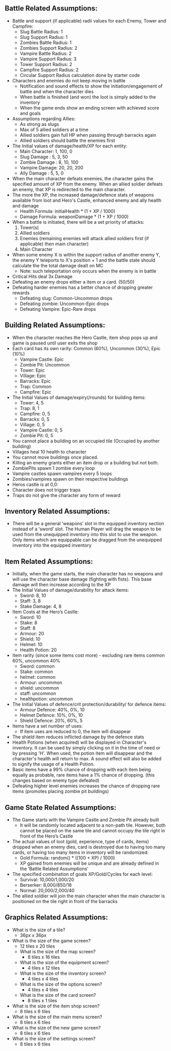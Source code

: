 ## Battle Related Assumptions:
- Battle and support (if applicable) radii values for each Enemy, Tower and Campfire:
    - Slug Battle Radius: 1
    - Slug Support Radius: 1
    - Zombies Battle Radius: 1
    - Zombies Support Radius: 2
    - Vampire Battle Radius: 2
    - Vampire Support Radius: 3
    - Tower Support Radius: 2
    - Campfire Support Radius: 2
    - Circular Support Radius calculation done by starter code
- Characters and enemies do not keep moving in battle
    - Notification and sound effects to show the initiation/engagement of battle and when the character dies
    - When battle is finished (and won) the loot is simply added to the inventory
    - When the game ends show an ending screen with achieved score and goals
- Assumptions regarding Allies:
    - As strong as slugs
    - Max of 5 allied soldiers at a time
    - Allied soldiers gain full HP when passing through barracks again
    - Allied soldiers should battle the enemies first
- The Initial values of damage/health/XP for each entity:
    - Main Character: 1, 100, 0
    - Slug Damage   : 5, 3, 50
    - Zombie Damage : 8, 10, 100
    - Vampire Damage: 20, 20, 200
    - Ally Damage   : 5, 5, 0
- When the main character defeats enemies, the character gains the specified amount of XP from the enemy. When an allied soldier defeats an enemy, that XP is redirected to the main character.
- The more the XP, the increased damage/defence stats of weapons available from loot and Hero's Castle, enhanced enemy and ally health and damage
    - Health Formula: initialHealth * (1 + XP / 1000)
    - Damage Formula: weaponDamage * (1 + XP / 1000)
- When a battle is initiated, there will be a set priority of attacks:
    1. Tower(s)
    2. Allied soldiers
    3. Enemies (remaining enemies will attack allied soldiers first (if applicable) then main character)
    4. Main Character
- When some enemy X is within the support radius of another enemy Y, the enemy Y teleports to X's position + 1 and the battle state should calculate the the total damage dealt on MC
    - Note: such teleportation only occurs when the enemy is in battle
- Critical Hits deal 3x Damage
- Defeating an enemy drops either a item or a card. (50/50)
- Defeating harder enemies has a better chance of dropping greater rewards
    - Defeating slug: Common-Uncommon drops
    - Defeating zombie: Uncommon-Epic drops
    - Defeating Vampire: Epic-Rare drops
 
## Building Related Assumptions:
- When the character reaches the Hero Castle, item shop pops up and game is paused until user exits the shop
- Each card has its own rarity: Common (60%), Uncommon (30%), Epic (10%)
    - Vampire Castle: Epic
    - Zombie Pit: Uncommon
    - Tower: Epic
    - Village: Epic
    - Barracks: Epic
    - Trap: Common
    - Campfire: Epic 
- The Initial Values of damage/expiry(/rounds) for building items:
    - Tower: 4, 5
    - Trap: 8, 1
    - Campfire: 0, 5
    - Barracks: 0, 5
    - Village: 0, 5
    - Vampire Castle: 0, 5
    - Zombie Pit: 0, 5
- You cannot place a building on an occupied tile (Occupied by another building)
- Villages heal 10 health to character
- You cannot move buildings once placed.
- Killing an enemy grants either an item drop or a building but not both.
- ZombiePits spawn 1 zombie every loop
- Vampire castles spawn vampires every 5 loops
- Zombies/vampires spawn on their respective buildings
- Heros castle is at 0,0:
- Character does not trigger traps
- Traps do not give the character any form of reward

## Inventory Related Assumptions:
- There will be a general ‘weapons’ slot in the equipped inventory section instead of a ‘sword’ slot. The Human Player will drag the weapon to be used from the unequipped inventory into this slot to use the weapon. Only items which are equippable can be dragged from the unequipped inventory into the equipped inventory 
 
## Item Related Assumptions:
- Initially, when the game starts, the main character has no weapons and will use the character base damage (fighting with fists). This base damage will then increase according to the XP 
- The Initial Values of damage/durability for attack items:
    - Sword: 8, 10
    - Staff: 3, 8
    - Stake Damage: 4, 8
- Item Costs at the Hero’s Castle:
    - Sword: 10
    - Stake: 8
    - Staff: 8
    - Armour: 20
    - Shield: 10
    - Helmet: 10
    - Health Potion: 20
- Item rarity (since some items cost more) - excluding rare items
    common 60%, uncommon 40%
    - Sword: common
    - Stake: common
    - helmet: common
    - Armour: uncommon
    - shield: uncommon
    - staff: uncommon
    - healthpotion: uncommon
- The Initial Values of defence/crit protection/durability/ for defence items:
    - Armour Defence: 40%, 0%, 10
    - Helmet Defence: 10%, 0%, 10
    - Shield Defence: 20%, 60%, 5
- Items have a set number of uses:
    - If item uses are reduced to 0, the item will disappear
- The shield item reduces inflicted damage by the defence stats
- Health Potions (when acquired) will be displayed in Character's inventory. It can be used by simply clicking on it in the time of need or by pressing 'H'. When used, the potion item will disappear and the character's health will return to max. A sound effect will also be added to signify the usage of a Health Potion.
- Basic items have a 99% chance of dropping with each item being equally as probable, rare items have a 1% chance of dropping. (this changes based on enemy type defeated)
- Defeating higher level enemies increases the chance of dropping rare items (promotes placing zombie pit buildings)
    
## Game State Related Assumptions:
- The Game starts with the Vampire Castle and Zombie Pit already built
    - It will be randomly located adjacent to a non-path tile. However, both cannot be placed on the same tile and cannot occupy the tile right in front of the Hero’s Castle 
- The actual values of loot (gold, experience, type of cards, items) dropped when an enemy dies, card is destroyed due to having too many cards, or having too many items in inventory will be randomized:
    - Gold Formula: random() * ((100 + XP) / 1000)
    - XP gained from enemies will be unique and are already defined in the ‘Battle Related Assumptions’
- The specified combination of goals XP/Gold/Cycles for each level:
    - Survival: 10,000/1,000/20
    - Berserker: 8,000/850/18
    - Normal: 20,000/2,000/40
- The allied soldier will join the main character when the main character is positioned on the tile right in front of the barracks
 
## Graphics Related Assumptions:
- What is the size of a tile?
    - 36px x 36px
- What is the size of the game screen?
    - 12 tiles x 20 tiles
    - What is the size of the map screen?
        - 8 tiles x 16 tiles
    - What is the size of the equipment screen?
        - 4 tiles x 12 tiles
    - What is the size of the inventory screen?
        - 4 tiles x 4 tiles
    - What is the size of the options screen?
        - 4 tiles x 4 tiles
    - What is the size of the card screen?
        - 8 tiles x 1 tiles
- What is the size of the item shop screen?
    - 8 tiles x 6 tiles
- What is the size of the main menu screen?
    - 8 tiles x 6 tiles
- What is the size of the new game screen?
    - 8 tiles x 6 tiles
- What is the size of the settings screen?
    - 8 tiles x 6 tiles